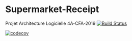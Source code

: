 # Supermarket-Receipt
Projet Architecture Logicielle 4A-CFA-2019
[![Build Status](https://travis-ci.com/SylvainVerdy/supermarket-receipt.svg?branch=master)](https://travis-ci.com/SylvainVerdy/supermarket-receipt)

[![codecov](https://codecov.io/gh/SylvainVerdy/supermarket-receipt/branch/master/graph/badge.svg)](https://codecov.io/gh/SylvainVerdy/supermarket-receipt)
